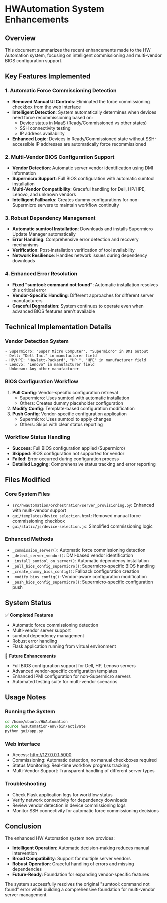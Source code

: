 # HWAutomation System Enhancements

## Overview
This document summarizes the recent enhancements made to the HW Automation system, focusing on intelligent commissioning and multi-vendor BIOS configuration support.

## Key Features Implemented

### 1. Automatic Force Commissioning Detection
- **Removed Manual UI Controls**: Eliminated the force commissioning checkbox from the web interface
- **Intelligent Detection**: System automatically determines when devices need force recommissioning based on:
  - Device status in MaaS (Ready/Commissioned vs other states)
  - SSH connectivity testing
  - IP address availability
- **Enhanced Logic**: Devices in Ready/Commissioned state without SSH-accessible IP addresses are automatically force recommissioned

### 2. Multi-Vendor BIOS Configuration Support
- **Vendor Detection**: Automatic server vendor identification using DMI information
- **Supermicro Support**: Full BIOS configuration with automatic sumtool installation
- **Multi-Vendor Compatibility**: Graceful handling for Dell, HP/HPE, Lenovo, and unknown vendors
- **Intelligent Fallbacks**: Creates dummy configurations for non-Supermicro servers to maintain workflow continuity

### 3. Robust Dependency Management
- **Automatic sumtool Installation**: Downloads and installs Supermicro Update Manager automatically
- **Error Handling**: Comprehensive error detection and recovery mechanisms
- **Verification**: Post-installation verification of tool availability
- **Network Resilience**: Handles network issues during dependency downloads

### 4. Enhanced Error Resolution
- **Fixed "sumtool: command not found"**: Automatic installation resolves this critical error
- **Vendor-Specific Handling**: Different approaches for different server manufacturers
- **Graceful Degradation**: System continues to operate even when advanced BIOS features aren't available

## Technical Implementation Details

### Vendor Detection System
```
- Supermicro: "Super Micro Computer", "Supermicro" in DMI output
- Dell: "Dell Inc." in manufacturer field
- HP/HPE: "Hewlett-Packard", "HP ", "HPE" in manufacturer field
- Lenovo: "Lenovo" in manufacturer field
- Unknown: Any other manufacturer
```

### BIOS Configuration Workflow
1. **Pull Config**: Vendor-specific configuration retrieval
   - Supermicro: Uses sumtool with automatic installation
   - Others: Creates dummy placeholder configuration
2. **Modify Config**: Template-based configuration modification
3. **Push Config**: Vendor-specific configuration application
   - Supermicro: Uses sumtool to apply changes
   - Others: Skips with clear status reporting

### Workflow Status Handling
- **Success**: Full BIOS configuration applied (Supermicro)
- **Skipped**: BIOS configuration not supported for vendor
- **Failed**: Error occurred during configuration process
- **Detailed Logging**: Comprehensive status tracking and error reporting

## Files Modified

### Core System Files
- `src/hwautomation/orchestration/server_provisioning.py`: Enhanced with multi-vendor support
- `gui/templates/device_selection.html`: Removed manual force commissioning checkbox
- `gui/static/js/device-selection.js`: Simplified commissioning logic

### Enhanced Methods
- `_commission_server()`: Automatic force commissioning detection
- `_detect_server_vendor()`: DMI-based vendor identification
- `_install_sumtool_on_server()`: Automatic dependency installation
- `_pull_bios_config_supermicro()`: Supermicro-specific BIOS handling
- `_create_dummy_bios_config()`: Fallback configuration creation
- `_modify_bios_config()`: Vendor-aware configuration modification
- `_push_bios_config_supermicro()`: Supermicro-specific configuration push

## System Status

✅ **Completed Features**
- Automatic force commissioning detection
- Multi-vendor server support
- sumtool dependency management
- Robust error handling
- Flask application running from virtual environment

🔄 **Future Enhancements**
- Full BIOS configuration support for Dell, HP, Lenovo servers
- Advanced vendor-specific configuration templates
- Enhanced IPMI configuration for non-Supermicro servers
- Automated testing suite for multi-vendor scenarios

## Usage Notes

### Running the System
```bash
cd /home/ubuntu/HWAutomation
source hwautomation-env/bin/activate
python gui/app.py
```

### Web Interface
- Access: http://127.0.0.1:5000
- Commissioning: Automatic detection, no manual checkboxes required
- Status Monitoring: Real-time workflow progress tracking
- Multi-Vendor Support: Transparent handling of different server types

### Troubleshooting
- Check Flask application logs for workflow status
- Verify network connectivity for dependency downloads
- Review vendor detection in device commissioning logs
- Monitor SSH connectivity for automatic force commissioning decisions

## Conclusion

The enhanced HW Automation system now provides:
- **Intelligent Operation**: Automatic decision-making reduces manual intervention
- **Broad Compatibility**: Support for multiple server vendors
- **Robust Operation**: Graceful handling of errors and missing dependencies
- **Future-Ready**: Foundation for expanding vendor-specific features

The system successfully resolves the original "sumtool: command not found" error while building a comprehensive foundation for multi-vendor server management.

